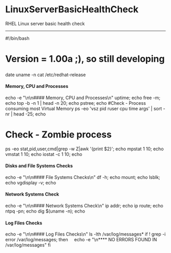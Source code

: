 # LinuxServerBasicHealthCheck
RHEL Linux server basic health check

-------------------------------------------------------------------

#!/bin/bash
#####
# Version = 1.00a ;), so still developing
#####

date
uname -n
cat /etc/redhat-release

#### Memory, CPU and Processes
echo -e "\n\n#### Memory, CPU and Processes\n"
uptime; echo
free -m; echo
top -b -n 1 | head -n 20; echo
pstree; echo
#Check - Process consuming most Virtual Memory
ps -eo 'vsz pid ruser cpu time args' | sort -nr | head -25; echo
# Check - Zombie process
ps -eo stat,pid,user,cmd|grep -w Z|awk '{print $2}'; echo
mpstat 1 10; echo
vmstat 1 10; echo
iostat -c 1 10; echo

#### Disks and File Systems Checks
echo -e "\n\n#### File Systems Checks\n"
df -h; echo
mount; echo
lsblk; echo
vgdisplay -v; echo

#### Network Systems Check
echo -e "\n\n#### Network Systems Check\n"
ip addr; echo
ip route; echo
ntpq -pn; echo
dig $(uname -n); echo

#### Log Files Checks
echo -e "\n\n#### Log Files Checks\n"
ls -lth /var/log/messages*
if ! grep -i error /var/log/messages; then
    echo -e "\n**** NO ERRORS FOUND IN /var/log/messages"
fi

